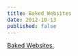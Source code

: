 ```yaml
---
title: Baked Websites
date: 2012-10-13
published: false
---
```


<script type="text/javascript" src="http://embed-script.branch.com/assets/embed/embed.m.js?body=0" data-branch-embedid="x9fsdr64fTY" ></script>
<noscript><a href="http://branch.com/b/baked-websites">Baked Websites.</a></noscript>
